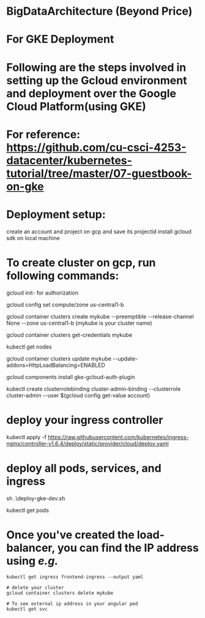 # BigDataArchitecture (Beyond Price)


# For GKE Deployment
# Following are the steps involved in setting up the Gcloud environment and deployment over the Google Cloud Platform(using GKE)
# For reference: https://github.com/cu-csci-4253-datacenter/kubernetes-tutorial/tree/master/07-guestbook-on-gke

# Deployment setup:
create an account and project on gcp and save its projectid 
install gcloud sdk on local machine

# To create cluster on gcp, run following commands:

gcloud init- for authorization

gcloud config set compute/zone us-central1-b

gcloud container clusters create mykube --preemptible --release-channel None --zone us-central1-b (mykube is your cluster name)

gcloud container clusters get-credentials mykube 

kubectl get nodes

gcloud container clusters update mykube --update-addons=HttpLoadBalancing=ENABLED

gcloud components install gke-gcloud-auth-plugin

kubectl create clusterrolebinding cluster-admin-binding --clusterrole cluster-admin --user $(gcloud config get-value account)

# deploy your ingress controller
kubectl apply -f https://raw.githubusercontent.com/kubernetes/ingress-nginx/controller-v1.6.4/deploy/static/provider/cloud/deploy.yaml

# deploy all pods, services, and ingress

sh .\deploy-gke-dev.sh

kubectl get pods

# Once you've created the load-balancer, you can find the IP address using *e.g.*
```
kubectl get ingress frontend-ingress --output yaml

# delete your cluster
gcloud container clusters delete mykube

# To see external ip address in your angular pod
kubectl get svc

